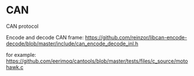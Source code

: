 # CAN
CAN protocol

Encode and decode CAN frame:
https://github.com/reinzor/libcan-encode-decode/blob/master/include/can_encode_decode_inl.h

for example:
https://github.com/eerimoq/cantools/blob/master/tests/files/c_source/motohawk.c
